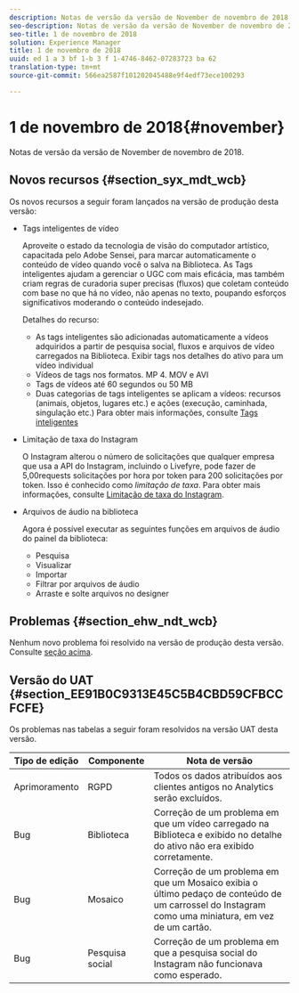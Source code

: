 ```yaml
---
description: Notas de versão da versão de November de novembro de 2018.
seo-description: Notas de versão da versão de November de novembro de 2018.
seo-title: 1 de novembro de 2018
solution: Experience Manager
title: 1 de novembro de 2018
uuid: ed 1 a 3 bf 1-b 3 f 1-4746-8462-07283723 ba 62
translation-type: tm+mt
source-git-commit: 566ea2587f101202045488e9f4edf73ece100293

---
```



# 1 de novembro de 2018{#november}

Notas de versão da versão de November de novembro de 2018.

## Novos recursos {#section_syx_mdt_wcb}

Os novos recursos a seguir foram lançados na versão de produção desta versão:

* Tags inteligentes de vídeo

   Aproveite o estado da tecnologia de visão do computador artístico, capacitada pelo Adobe Sensei, para marcar automaticamente o conteúdo de vídeo quando você o salva na Biblioteca. As Tags inteligentes ajudam a gerenciar o UGC com mais eficácia, mas também criam regras de curadoria super precisas (fluxos) que coletam conteúdo com base no que há no vídeo, não apenas no texto, poupando esforços significativos moderando o conteúdo indesejado.

   Detalhes do recurso:

   * As tags inteligentes são adicionadas automaticamente a vídeos adquiridos a partir de pesquisa social, fluxos e arquivos de vídeo carregados na Biblioteca. Exibir tags nos detalhes do ativo para um vídeo individual
   * Vídeos de tags nos formatos. MP 4. MOV e AVI
   * Tags de vídeos até 60 segundos ou 50 MB
   * Duas categorias de tags inteligentes se aplicam a vídeos: recursos (animais, objetos, lugares etc.) e ações (execução, caminhada, singulação etc.)
   Para obter mais informações, consulte [Tags inteligentes](/help/using/c-features-livefyre/c-smart-tags/c-smart-tags.md#c_smart_tags)

* Limitação de taxa do Instagram

   O Instagram alterou o número de solicitações que qualquer empresa que usa a API do Instagram, incluindo o Livefyre, pode fazer de 5,00requests solicitações por hora por token para 200 solicitações por token. Isso é conhecido como *limitação de taxa*. Para obter mais informações, consulte [Limitação de taxa do Instagram](/help/using/c-streams/c-instagram-rate-limiting.md).

* Arquivos de áudio na biblioteca

   Agora é possível executar as seguintes funções em arquivos de áudio do painel da biblioteca:

   * Pesquisa
   * Visualizar
   * Importar
   * Filtrar por arquivos de áudio
   * Arraste e solte arquivos no designer

## Problemas {#section_ehw_ndt_wcb}

Nenhum novo problema foi resolvido na versão de produção desta versão. Consulte [seção acima](#c_rn/section_syx_mdt_wcb).

## Versão do UAT {#section_EE91B0C9313E45C5B4CBD59CFBCCFCFE}

Os problemas nas tabelas a seguir foram resolvidos na versão UAT desta versão.

| **Tipo de edição** | **Componente** | **Nota de versão** |
|---|---|---|
| Aprimoramento | RGPD | Todos os dados atribuídos aos clientes antigos no Analytics serão excluídos. |
| Bug | Biblioteca | Correção de um problema em que um vídeo carregado na Biblioteca e exibido no detalhe do ativo não era exibido corretamente. |
| Bug | Mosaico | Correção de um problema em que um Mosaico exibia o último pedaço de conteúdo de um carrossel do Instagram como uma miniatura, em vez de um cartão. |
| Bug | Pesquisa social | Correção de um problema em que a pesquisa social do Instagram não funcionava como esperado. |

